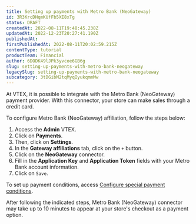 ```yaml
---
title: Setting up payments with Metro Bank (NeoGateway)
id: 3R3KrcDHqmKUfFb5XE8xTg
status: DRAFT
createdAt: 2022-08-11T19:48:45.238Z
updatedAt: 2022-12-23T20:27:41.190Z
publishedAt: 
firstPublishedAt: 2022-08-11T20:02:59.215Z
contentType: tutorial
productTeam: Financial
author: 6DODK49lJPk3yvcoe6GB6g
slug: setting-up-payments-with-metro-bank-neogateway
legacySlug: setting-up-payments-with-metro-bank-neogateway
subcategory: 3tDGibM2tqMyqIyukqmmMw
---
```


At VTEX, it is possible to integrate with the Metro Bank (NeoGateway) payment provider. With this connector, your store can make sales through a credit card.

To configure Metro Bank (NeoGateway) affiliation, follow the steps below:

1. Access the __Admin__ VTEX.
2. Click on __Payments__.
3. Then, click on __Settings__.
4. In the __Gateway affiliations__ tab, click on the `+` button.
5. Click on the __NeoGateway__ connector.
6. Fill in the __Application Key__ and __Application Token__ fields with your Metro Bank account information.
7. Click on `Save`.

To set up payment conditions, access [Configure special payment conditions](https://help.vtex.com/en/tutorial/condicoes-de-pagamento).

After following the indicated steps, Metro Bank (NeoGateway) connector may take up to 10 minutes to appear at your store's checkout as a payment option. 
